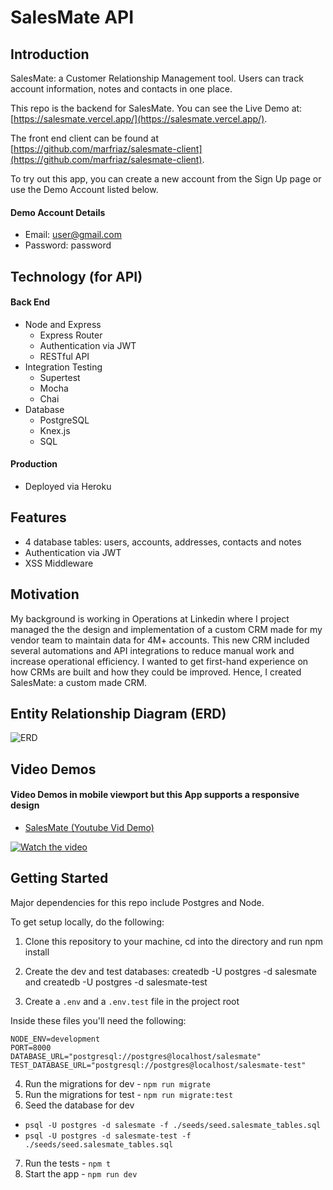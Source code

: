 # SalesMate API

## Introduction

SalesMate: a Customer Relationship Management tool. Users can track account information, notes and contacts in one place.

This repo is the backend for SalesMate. You can see the Live Demo at: [https://salesmate.vercel.app/](https://salesmate.vercel.app/).

The front end client can be found at [https://github.com/marfriaz/salesmate-client](https://github.com/marfriaz/salesmate-client).

To try out this app, you can create a new account from the Sign Up page or use the Demo Account listed below.

#### Demo Account Details

- Email: user@gmail.com
- Password: password

## Technology (for API)

#### Back End

- Node and Express
  - Express Router
  - Authentication via JWT
  - RESTful API
- Integration Testing
  - Supertest
  - Mocha
  - Chai
- Database
  - PostgreSQL
  - Knex.js
  - SQL

#### Production

- Deployed via Heroku

## Features

- 4 database tables: users, accounts, addresses, contacts and notes
- Authentication via JWT
- XSS Middleware

## Motivation

My background is working in Operations at Linkedin where I project managed the the design and implementation of a custom CRM made for my vendor team to maintain data for 4M+ accounts. This new CRM included several automations and API integrations to reduce manual work and increase operational efficiency. I wanted to get first-hand experience on how CRMs are built and how they could be improved. Hence, I created SalesMate: a custom made CRM.

## Entity Relationship Diagram (ERD)

![ERD](https://i.imgur.com/axBNSj0.png)

## Video Demos

#### Video Demos in mobile viewport but this App supports a responsive design

- [SalesMate (Youtube Vid Demo)](https://www.youtube.com/watch?v=ewOhZxTmeWs&feature=youtu.be&ab_channel=MarcoFriaz)

[![Watch the video](https://i.imgur.com/7SRjxdY.png)](https://www.youtube.com/watch?v=ewOhZxTmeWs&feature=youtu.be&ab_channel=MarcoFriaz)

## Getting Started

Major dependencies for this repo include Postgres and Node.

To get setup locally, do the following:

1. Clone this repository to your machine, cd into the directory and run npm install
2. Create the dev and test databases: createdb -U postgres -d salesmate and createdb -U postgres -d salesmate-test

3. Create a `.env` and a `.env.test` file in the project root

Inside these files you'll need the following:

```
NODE_ENV=development
PORT=8000
DATABASE_URL="postgresql://postgres@localhost/salesmate"
TEST_DATABASE_URL="postgresql://postgres@localhost/salesmate-test"
```

4. Run the migrations for dev - `npm run migrate`
5. Run the migrations for test - `npm run migrate:test`
6. Seed the database for dev

- `psql -U postgres -d salesmate -f ./seeds/seed.salesmate_tables.sql`
- `psql -U postgres -d salesmate-test -f ./seeds/seed.salesmate_tables.sql`

7. Run the tests - `npm t`
8. Start the app - `npm run dev`
